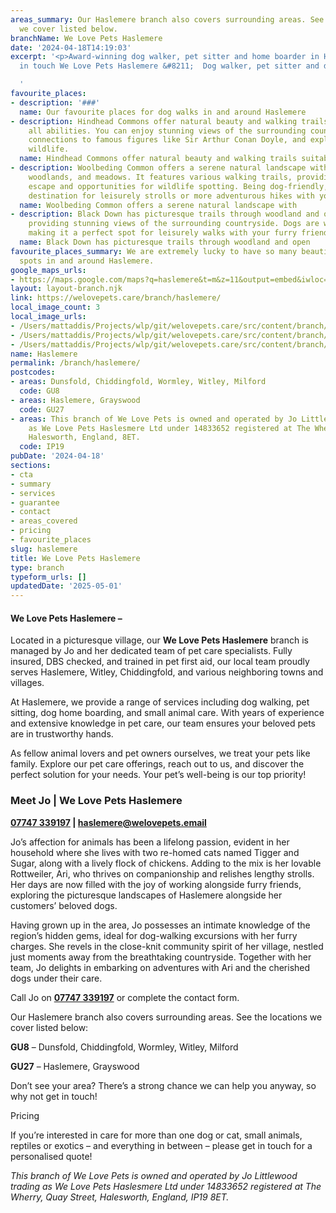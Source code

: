 ```yaml
---
areas_summary: Our Haslemere branch also covers surrounding areas. See the locations
  we cover listed below.
branchName: We Love Pets Haslemere
date: '2024-04-18T14:19:03'
excerpt: '<p>Award-winning dog walker, pet sitter and home boarder in Haslemere Get
  in touch We Love Pets Haslemere &#8211;  Dog walker, pet sitter and dog boarder&hellip;</p>

  '
favourite_places:
- description: '###'
  name: Our favourite places for dog walks in and around Haslemere
- description: Hindhead Commons offer natural beauty and walking trails suitable for
    all abilities. You can enjoy stunning views of the surrounding countryside, historical
    connections to famous figures like Sir Arthur Conan Doyle, and explore the diverse
    wildlife.
  name: Hindhead Commons offer natural beauty and walking trails suitable for all
- description: Woolbeding Common offers a serene natural landscape with heathland,
    woodlands, and meadows. It features various walking trails, providing a tranquil
    escape and opportunities for wildlife spotting. Being dog-friendly, it’s an ideal
    destination for leisurely strolls or more adventurous hikes with your furry companion.
  name: Woolbeding Common offers a serene natural landscape with
- description: Black Down has picturesque trails through woodland and open heathland,
    providing stunning views of the surrounding countryside. Dogs are welcome on leads,
    making it a perfect spot for leisurely walks with your furry friend.
  name: Black Down has picturesque trails through woodland and open
favourite_places_summary: We are extremely lucky to have so many beautiful dog walking
  spots in and around Haslemere.
google_maps_urls:
- https://maps.google.com/maps?q=haslemere&t=m&z=11&output=embed&iwloc=near
layout: layout-branch.njk
link: https://welovepets.care/branch/haslemere/
local_image_count: 3
local_image_urls:
- /Users/mattaddis/Projects/wlp/git/welovepets.care/src/content/branch/images/haslemere/jo-cranleigh-Copy.jpg
- /Users/mattaddis/Projects/wlp/git/welovepets.care/src/content/branch/images/haslemere/A05I7134-min-scaled.jpg
- /Users/mattaddis/Projects/wlp/git/welovepets.care/src/content/branch/images/haslemere/Jo-from-Cranleigh.jpg
name: Haslemere
permalink: /branch/haslemere/
postcodes:
- areas: Dunsfold, Chiddingfold, Wormley, Witley, Milford
  code: GU8
- areas: Haslemere, Grayswood
  code: GU27
- areas: This branch of We Love Pets is owned and operated by Jo Littlewood trading
    as We Love Pets Haslesmere Ltd under 14833652 registered at The Wherry, Quay Street,
    Halesworth, England, 8ET.
  code: IP19
pubDate: '2024-04-18'
sections:
- cta
- summary
- services
- guarantee
- contact
- areas_covered
- pricing
- favourite_places
slug: haslemere
title: We Love Pets Haslemere
type: branch
typeform_urls: []
updatedDate: '2025-05-01'
---
```


#### **We Love Pets Haslemere –**

Located in a picturesque village, our **We Love Pets Haslemere** branch is managed by Jo and her dedicated team of pet care specialists. Fully insured, DBS checked, and trained in pet first aid, our local team proudly serves Haslemere, Witley, Chiddingfold, and various neighboring towns and villages.

At Haslemere, we provide a range of services including dog walking, pet sitting, dog home boarding, and small animal care. With years of experience and extensive knowledge in pet care, our team ensures your beloved pets are in trustworthy hands.

As fellow animal lovers and pet owners ourselves, we treat your pets like family. Explore our pet care offerings, reach out to us, and discover the perfect solution for your needs. Your pet’s well-being is our top priority!

### **Meet Jo | We Love Pets Haslemere**

**[07747 339197](tel:07747339197) | [haslemere@welovepets.email](mailto:haslemere@welovepets.email)**

Jo’s affection for animals has been a lifelong passion, evident in her household where she lives with two re-homed cats named Tigger and Sugar, along with a lively flock of chickens. Adding to the mix is her lovable Rottweiler, Ari, who thrives on companionship and relishes lengthy strolls. Her days are now filled with the joy of working alongside furry friends, exploring the picturesque landscapes of Haslemere alongside her customers’ beloved dogs.

Having grown up in the area, Jo possesses an intimate knowledge of the region’s hidden gems, ideal for dog-walking excursions with her furry charges. She revels in the close-knit community spirit of her village, nestled just moments away from the breathtaking countryside. Together with her team, Jo delights in embarking on adventures with Ari and the cherished dogs under their care.

Call Jo on [**07747 339197**](tel:07747339197) or complete the contact form.

Our Haslemere branch also covers surrounding areas. See the locations we cover listed below:

**GU8** – Dunsfold, Chiddingfold, Wormley, Witley, Milford

**GU27** – Haslemere, Grayswood

Don’t see your area? There’s a strong chance we can help you anyway, so why not get in touch!

Pricing

If you’re interested in care for more than one dog or cat, small animals, reptiles or exotics – and everything in between – please get in touch for a personalised quote!

*This branch of We Love Pets is owned and operated by Jo Littlewood trading as We Love Pets Haslesmere Ltd under 14833652 registered at The Wherry, Quay Street, Halesworth, England, IP19 8ET.*

